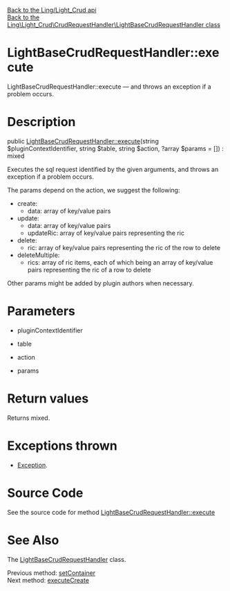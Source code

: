 [Back to the Ling/Light_Crud api](https://github.com/lingtalfi/Light_Crud/blob/master/doc/api/Ling/Light_Crud.md)<br>
[Back to the Ling\Light_Crud\CrudRequestHandler\LightBaseCrudRequestHandler class](https://github.com/lingtalfi/Light_Crud/blob/master/doc/api/Ling/Light_Crud/CrudRequestHandler/LightBaseCrudRequestHandler.md)


LightBaseCrudRequestHandler::execute
================



LightBaseCrudRequestHandler::execute — and throws an exception if a problem occurs.




Description
================


public [LightBaseCrudRequestHandler::execute](https://github.com/lingtalfi/Light_Crud/blob/master/doc/api/Ling/Light_Crud/CrudRequestHandler/LightBaseCrudRequestHandler/execute.md)(string $pluginContextIdentifier, string $table, string $action, ?array $params = []) : mixed




Executes the sql request identified by the given arguments,
and throws an exception if a problem occurs.

The params depend on the action, we suggest the following:


- create:
     - data: array of key/value pairs
- update:
     - data: array of key/value pairs
     - updateRic: array of key/value pairs representing the ric
- delete:
     - ric: array of key/value pairs representing the ric of the row to delete
- deleteMultiple:
     - rics: array of ric items, each of which being an array of key/value pairs representing the ric of a row to delete


Other params might be added by plugin authors when necessary.




Parameters
================


- pluginContextIdentifier

    

- table

    

- action

    

- params

    


Return values
================

Returns mixed.


Exceptions thrown
================

- [Exception](http://php.net/manual/en/class.exception.php).&nbsp;







Source Code
===========
See the source code for method [LightBaseCrudRequestHandler::execute](https://github.com/lingtalfi/Light_Crud/blob/master/CrudRequestHandler/LightBaseCrudRequestHandler.php#L50-L78)


See Also
================

The [LightBaseCrudRequestHandler](https://github.com/lingtalfi/Light_Crud/blob/master/doc/api/Ling/Light_Crud/CrudRequestHandler/LightBaseCrudRequestHandler.md) class.

Previous method: [setContainer](https://github.com/lingtalfi/Light_Crud/blob/master/doc/api/Ling/Light_Crud/CrudRequestHandler/LightBaseCrudRequestHandler/setContainer.md)<br>Next method: [executeCreate](https://github.com/lingtalfi/Light_Crud/blob/master/doc/api/Ling/Light_Crud/CrudRequestHandler/LightBaseCrudRequestHandler/executeCreate.md)<br>

